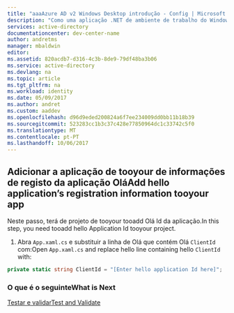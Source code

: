 ```yaml
---
title: "aaaAzure AD v2 Windows Desktop introdução - Config | Microsoft Docs"
description: "Como uma aplicação .NET de ambiente de trabalho do Windows (XAML) pode obter um token de acesso e chamar uma API protegida pelo ponto final do Azure Active Directory v2."
services: active-directory
documentationcenter: dev-center-name
author: andretms
manager: mbaldwin
editor: 
ms.assetid: 820acdb7-d316-4c3b-8de9-79df48ba3b06
ms.service: active-directory
ms.devlang: na
ms.topic: article
ms.tgt_pltfrm: na
ms.workload: identity
ms.date: 05/09/2017
ms.author: andret
ms.custom: aaddev
ms.openlocfilehash: d96d9eded200824a6f7ee234009dd0bb11b18b39
ms.sourcegitcommit: 523283cc1b3c37c428e77850964dc1c33742c5f0
ms.translationtype: MT
ms.contentlocale: pt-PT
ms.lasthandoff: 10/06/2017
---
```

## <a name="add-hello-applications-registration-information-tooyour-app"></a><span data-ttu-id="17899-103">Adicionar a aplicação de tooyour de informações de registo da aplicação Olá</span><span class="sxs-lookup"><span data-stu-id="17899-103">Add hello application’s registration information tooyour app</span></span>
<span data-ttu-id="17899-104">Neste passo, terá de projeto de tooyour tooadd Olá Id da aplicação.</span><span class="sxs-lookup"><span data-stu-id="17899-104">In this step, you need tooadd hello Application Id tooyour project.</span></span>

1.  <span data-ttu-id="17899-105">Abra `App.xaml.cs` e substituir a linha de Olá que contém Olá `ClientId` com:</span><span class="sxs-lookup"><span data-stu-id="17899-105">Open `App.xaml.cs` and replace hello line containing hello `ClientId` with:</span></span>

```csharp
private static string ClientId = "[Enter hello application Id here]";
```

### <a name="what-is-next"></a><span data-ttu-id="17899-106">O que é o seguinte</span><span class="sxs-lookup"><span data-stu-id="17899-106">What is Next</span></span>

[<span data-ttu-id="17899-107">Testar e validar</span><span class="sxs-lookup"><span data-stu-id="17899-107">Test and Validate</span></span>](active-directory-mobileanddesktopapp-windowsdesktop-test.md)
